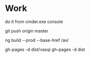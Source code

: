 # Work

do it from cmder.exe console

git push origin master


ng build --prod --base-href /av/

gh-pages -d dist/vasqi
gh-pages -d dist